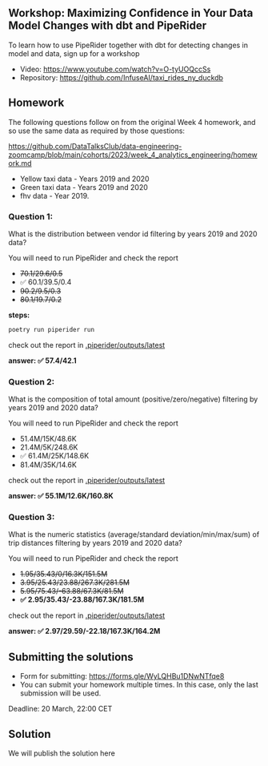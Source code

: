 
## Workshop: Maximizing Confidence in Your Data Model Changes with dbt and PipeRider

To learn how to use PipeRider together with dbt for detecting changes in model and data, sign up for a workshop

- Video: https://www.youtube.com/watch?v=O-tyUOQccSs
- Repository: https://github.com/InfuseAI/taxi_rides_ny_duckdb


## Homework

The following questions follow on from the original Week 4 homework, and so use the same data as required by those questions:

https://github.com/DataTalksClub/data-engineering-zoomcamp/blob/main/cohorts/2023/week_4_analytics_engineering/homework.md


- Yellow taxi data - Years 2019 and 2020
- Green taxi data - Years 2019 and 2020
- fhv data - Year 2019.

### Question 1:

What is the distribution between vendor id filtering by years 2019 and 2020 data?

You will need to run PipeRider and check the report

* ~~70.1/29.6/0.5~~
* ✅ 60.1/39.5/0.4
* ~~90.2/9.5/0.3~~
* ~~80.1/19.7/0.2~~

**steps:**

```bash
poetry run piperider run
```

check out the report in [.piperider/outputs/latest](../ny_taxi_rides_project/.piperider/outputs/dev-20230320213559/index.html)

**answer: ✅ 57.4/42.1**


### Question 2:

What is the composition of total amount (positive/zero/negative) filtering by years 2019 and 2020 data?

You will need to run PipeRider and check the report

* 51.4M/15K/48.6K
* 21.4M/5K/248.6K
* ✅ 61.4M/25K/148.6K
* 81.4M/35K/14.6K

check out the report in [.piperider/outputs/latest](../ny_taxi_rides_project/.piperider/outputs/dev-20230320213559/index.html)

**answer: ✅ 55.1M/12.6K/160.8K**


### Question 3:

What is the numeric statistics (average/standard deviation/min/max/sum) of trip distances filtering by years 2019 and 2020 data?

You will need to run PipeRider and check the report

* ~~1.95/35.43/0/16.3K/151.5M~~
* ~~3.95/25.43/23.88/267.3K/281.5M~~
* ~~5.95/75.43/-63.88/67.3K/81.5M~~
* **✅ 2.95/35.43/-23.88/167.3K/181.5M**

check out the report in [.piperider/outputs/latest](../ny_taxi_rides_project/.piperider/outputs/dev-20230320213559/index.html)

**answer: ✅ 2.97/29.59/-22.18/167.3K/164.2M**

## Submitting the solutions

* Form for submitting: https://forms.gle/WyLQHBu1DNwNTfqe8
* You can submit your homework multiple times. In this case, only the last submission will be used. 

Deadline: 20 March, 22:00 CET


## Solution

We will publish the solution here